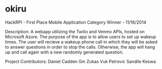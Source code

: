 okiru
=====
HackRPI - First Place Mobile Application Category Winner - 11/16/2014 

Description: 
A webapp utilizing the Twilio and Venmo APIs, hosted on Microsoft Azure. 
The purpose of the app is to allow users to set up wakeup times. The user will recieve 
a wakeup phone call in which they will be asked to answer questions in order to stop the
calls. Otherwise, the app will hang up and call again with a new randomly generated question. 

Project Contributors: 
Daniel Cadden
Gin Zukas
Vuk Petrovic
Sandile Keswa
